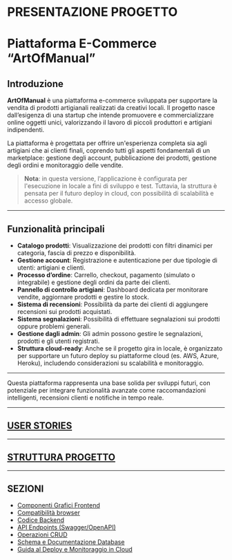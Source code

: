 # PRESENTAZIONE PROGETTO
# Piattaforma E-Commerce “ArtOfManual”

## Introduzione

**ArtOfManual** è una piattaforma e-commerce sviluppata per supportare la vendita di prodotti artigianali realizzati da creativi locali. Il progetto nasce dall’esigenza di una startup che intende promuovere e commercializzare online oggetti unici, valorizzando il lavoro di piccoli produttori e artigiani indipendenti.

La piattaforma è progettata per offrire un'esperienza completa sia agli artigiani che ai clienti finali, coprendo tutti gli aspetti fondamentali di un marketplace: gestione degli account, pubblicazione dei prodotti, gestione degli ordini e monitoraggio delle vendite.

> **Nota**: in questa versione, l’applicazione è configurata per l'esecuzione in locale a fini di sviluppo e test. Tuttavia, la struttura è pensata per il futuro deploy in cloud, con possibilità di scalabilità e accesso globale.

---

## Funzionalità principali

- **Catalogo prodotti**: Visualizzazione dei prodotti con filtri dinamici per categoria, fascia di prezzo e disponibilità.
- **Gestione account**: Registrazione e autenticazione per due tipologie di utenti: artigiani e clienti.
- **Processo d’ordine**: Carrello, checkout, pagamento (simulato o integrabile) e gestione degli ordini da parte dei clienti.
- **Pannello di controllo artigiani**: Dashboard dedicata per monitorare vendite, aggiornare prodotti e gestire lo stock.
- **Sistema di recensioni**: Possibilità da parte dei clienti di aggiungere recensioni sui prodotti acquistati.
- **Sistema segnalazioni**: Possibilità di effettuare segnalazioni sui prodotti oppure problemi generali.
- **Gestione dagli admin**: Gli admin possono gestire le segnalazioni, prodotti e gli utenti registrati.
- **Struttura cloud-ready**: Anche se il progetto gira in locale, è organizzato per supportare un futuro deploy su piattaforme cloud (es. AWS, Azure, Heroku),
 includendo considerazioni su scalabilità e monitoraggio.

---

Questa piattaforma rappresenta una base solida per sviluppi futuri, con potenziale per integrare funzionalità avanzate come raccomandazioni intelligenti, recensioni clienti e notifiche in tempo reale.

---

## [USER STORIES](https://docs.google.com/document/d/1MGyGqzQ3jXNNJViPsJYFLUazYfGfusdXiqwZE6y89FY/edit?usp=sharing)

---

## [STRUTTURA PROGETTO](https://drive.google.com/drive/folders/1SDTFtTaTafw3Hd35gVZFpaQGjoVJlg5y)

---

## SEZIONI

- [Componenti Grafici Frontend](docs/frontend-components.md)
- [Compatibilità browser](docs/browser-compatibility.md)
- [Codice Backend](docs/backend-code.md)
- [API Endpoints (Swagger/OpenAPI)](docs/api-endpoints.md)
- [Operazioni CRUD](docs/crud-operations.md)
- [Schema e Documentazione Database](docs/database.md)
- [Guida al Deploy e Monitoraggio in Cloud](docs/cloud-ops.md)
